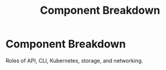 ﻿---
title: "Component Breakdown"
summary: "Roles of API, CLI, Kubernetes, storage, and networking."
weight: 20
showToc: true
tocOpen: false
---

# Component Breakdown

Roles of API, CLI, Kubernetes, storage, and networking.

